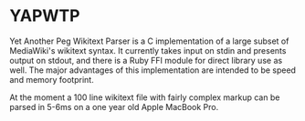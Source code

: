YAPWTP
======

Yet Another Peg Wikitext Parser is a C implementation of a large
subset of MediaWiki's wikitext syntax.  It currently takes input
on stdin and presents output on stdout, and there is a Ruby FFI
module for direct library use as well.  The major advantages of
this implementation are intended to be speed and memory footprint.

At the moment a 100 line wikitext file with fairly complex markup
can be parsed in 5-6ms on a one year old Apple MacBook Pro.
